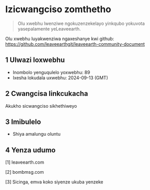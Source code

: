 # Izicwangciso zomthetho

>Olu xwebhu lwenziwe ngokuzenzekelayo yinkqubo yokuvota yasepalamente yeLeaveearth.

Olu xwebhu luyakwenziwa ngaxeshanye kwi github: https://github.com/leaveearthgit/leaveearth-community-document

## 1 Ulwazi loxwebhu

- Inombolo yenguqulelo yoxwebhu: 89
- Ixesha lokudala uxwebhu: 2024-09-13 (GMT)

## 2 Cwangcisa Iinkcukacha

Akukho sicwangciso sikhethiweyo

## 3 Imibulelo
* Shiya amalungu oluntu

## 4 Yenza udumo
[1] leaveearth.com

[2] bombmsg.com

[3] Sicinga, emva koko siyenze ukuba yenzeke